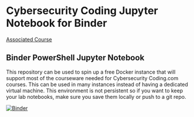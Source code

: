 # Cybersecurity Coding Jupyter Notebook for Binder

[Associated Course](https://www.cybersecuritycoding.com/courses/)

## Binder PowerShell Jupyter Notebook
This repository can be used to spin up a free Docker instance that will support most of the courseware needed for Cybersecurity Coding.com courses. This can be used in many instances instead of having a dedicated virtual machine. This environment is not persistent so if you want to keep your lab notebooks, make sure you save them locally or push to a git repo.

[![Binder](https://mybinder.org/badge_logo.svg)](https://mybinder.org/v2/gh/cybersecuritycoding/binder/main?urlpath=lab/)

